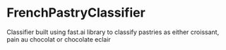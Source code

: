 # FrenchPastryClassifier
Classifier built using fast.ai library to classify pastries as either croissant, pain au chocolat or chocolate eclair
